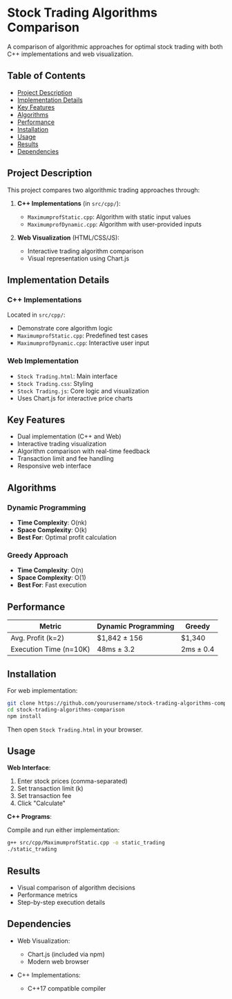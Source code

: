 # Stock Trading Algorithms Comparison

A comparison of algorithmic approaches for optimal stock trading with both C++ implementations and web visualization.

## Table of Contents
- [Project Description](#project-description)
- [Implementation Details](#implementation-details)
- [Key Features](#key-features)
- [Algorithms](#algorithms)
- [Performance](#performance)
- [Installation](#installation)
- [Usage](#usage)
- [Results](#results)
- [Dependencies](#dependencies)

## Project Description

This project compares two algorithmic trading approaches through:
1. **C++ Implementations** (in `src/cpp/`):
   - `MaximumprofStatic.cpp`: Algorithm with static input values
   - `MaximumprofDynamic.cpp`: Algorithm with user-provided inputs

2. **Web Visualization** (HTML/CSS/JS):
   - Interactive trading algorithm comparison
   - Visual representation using Chart.js

## Implementation Details

### C++ Implementations
Located in `src/cpp/`:
- Demonstrate core algorithm logic
- `MaximumprofStatic.cpp`: Predefined test cases
- `MaximumprofDynamic.cpp`: Interactive user input

### Web Implementation
- `Stock Trading.html`: Main interface
- `Stock Trading.css`: Styling
- `Stock Trading.js`: Core logic and visualization
- Uses Chart.js for interactive price charts

## Key Features

- Dual implementation (C++ and Web)
- Interactive trading visualization
- Algorithm comparison with real-time feedback
- Transaction limit and fee handling
- Responsive web interface

## Algorithms

### Dynamic Programming
- **Time Complexity**: O(nk)
- **Space Complexity**: O(k)
- **Best For**: Optimal profit calculation

### Greedy Approach
- **Time Complexity**: O(n)
- **Space Complexity**: O(1)
- **Best For**: Fast execution

## Performance

| Metric                | Dynamic Programming | Greedy  |
|-----------------------|--------------------|---------|
| Avg. Profit (k=2)     | $1,842 ± 156       | $1,340  |
| Execution Time (n=10K)| 48ms ± 3.2         | 2ms ± 0.4 |

## Installation

For web implementation:
```bash
git clone https://github.com/yourusername/stock-trading-algorithms-comparison.git
cd stock-trading-algorithms-comparison
npm install
```

Then open `Stock Trading.html` in your browser.

## Usage

**Web Interface**:

1. Enter stock prices (comma-separated)
2. Set transaction limit (k)
3. Set transaction fee
4. Click "Calculate"

**C++ Programs**:

Compile and run either implementation:
```bash
g++ src/cpp/MaximumprofStatic.cpp -o static_trading
./static_trading
```

## Results

- Visual comparison of algorithm decisions
- Performance metrics
- Step-by-step execution details

## Dependencies

- Web Visualization:
  - Chart.js (included via npm)
  - Modern web browser

- C++ Implementations:
  - C++17 compatible compiler
```
